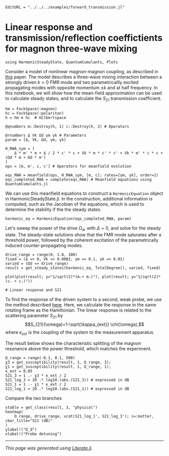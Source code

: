 ```@meta
EditURL = "../../../examples/forward_transmission.jl"
```

# Linear response and transmission/reflection coeffictients for magnon three-wave mixing

````@example forward_transmission
using HarmonicSteadyState, QuantumCumulants, Plots
````

Consider a model of nonlinear magnon-magnon coupling, as described in [this](https://arxiv.org/abs/2506.11527) paper. The model describes  a three-wave mixing interaction between a strongly driven $k=0$ FMR mode and two parametricallly excited propagating modes with opposite momentum $\pm k$ and at half frequency. In this notebook, we will show how the mean-field approximation can be used to calculate steady states, and to calculate the $S_{21}$ transmission coefficient.

````@example forward_transmission
hm = FockSpace(:magnon)
hc = FockSpace(:polariton)
h = hm ⊗ hc  # Hilbertspace

@qnumbers m::Destroy(h, 1) c::Destroy(h, 2) # Operators

@rnumbers Δ Vk Ωd γm γk # Parameters
param = [Δ, Vk, Ωd, γm, γk]

H_RWA_sym = (
    Δ * m' * m + Δ / 2 * c' * c + Vk * m * c' * c' + Vk * m' * c * c + (Ωd * m + Ωd * m')
)
ops = [m, m', c, c'] # Operators for meanfield evolution

eqs_RWA = meanfield(ops, H_RWA_sym, [m, c]; rates=[γm, γk], order=1)
eqs_completed_RWA = complete(eqs_RWA) # Meanfield equations using QuantumCumulants.jl
````

We can use this meanfield equations to construct a `HarmonicEquation` object in HarmonicSteadyState.jl. In the construction, additional information is computed, such as the Jacobian of the equations, which is used to determine the stability if the the steady states.

````@example forward_transmission
harmonic_eq = HarmonicEquation(eqs_completed_RWA, param)
````

Let's sweep the power of the drive $\Omega_d$, with $\Delta=0$, and solve for the steady state. The steady-state solutions show that the FMR mode saturates after a threshold power, followed by the coherent excitation of the parametrically induced counter-propagating modes.

````@example forward_transmission
drive_range = range(0, 1.8, 100)
fixed = (Δ => 0, Vk => 0.0002, γm => 0.1, γk => 0.01)
varied = (Ωd => drive_range)
result = get_steady_states(harmonic_eq, TotalDegree(), varied, fixed)

plot(plot(result; y="1/sqrt(2)*(mᵣ+ mᵢ)"), plot(result; y="1/sqrt(2)*(cᵣ + cᵢ)"))

# Linear response and S21
````

To find the response of the driven system to a second, weak probe, we use the method described [here](https://quantumengineeredsystems.github.io/HarmonicBalance.jl/stable/background/stability_response#linresp_background). Here, we calculate the response in the same rotating frame as the Hamiltonian. The linear response is related to the scattering parameter $S_{21}$ by
$$S_{21}(\omega)=1-\sqrt{\kappa_{ext}} \chi(\omega),$$
where $\kappa_{ext}$ is the coupling of the system to the measurement apparatus.

The result below shows the characteristic splitting of the magnon resonance above the power threshold, which matches the experiment.

````@example forward_transmission
Ω_range = range(-0.1, 0.1, 500)
χ3 = get_susceptibility(result, 1, Ω_range, 3);
χ1 = get_susceptibility(result, 1, Ω_range, 1);
κ_ext = 0.05
S21_3 = 1 .- χ3 * κ_ext / 2
S21_log_3 = 20 .* log10.(abs.(S21_3)) # expressed in dB
S21_1 = 1 .- χ1 * κ_ext / 2
S21_log_1 = 20 .* log10.(abs.(S21_1)) # expressed in dB
````

Compare the two branches

````@example forward_transmission
stable = get_class(result, 3, "physical")
heatmap(
    Ω_range, drive_range, vcat(S21_log_1', S21_log_3'); c=:matter, cbar_title="S21 (dB)"
)
ylabel!("Ω_d")
xlabel!("Probe detuning")
````

---

*This page was generated using [Literate.jl](https://github.com/fredrikekre/Literate.jl).*

